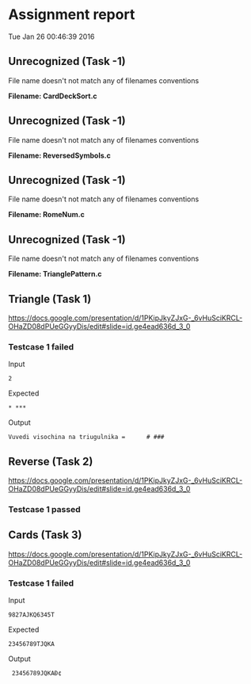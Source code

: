 # Assignment report
Tue Jan 26 00:46:39 2016
## Unrecognized (Task -1)
File name doesn't not match any of filenames conventions

**Filename: CardDeckSort.c**
## Unrecognized (Task -1)
File name doesn't not match any of filenames conventions

**Filename: ReversedSymbols.c**
## Unrecognized (Task -1)
File name doesn't not match any of filenames conventions

**Filename: RomeNum.c**
## Unrecognized (Task -1)
File name doesn't not match any of filenames conventions

**Filename: TrianglePattern.c**
## Triangle (Task 1)
https://docs.google.com/presentation/d/1PKipJkyZJxG-_6vHuSciKRCL-OHaZD08dPUeGGyyDis/edit#slide=id.ge4ead636d_3_0

### Testcase 1 failed
Input
```
2
```


Expected
```
* ***
```


Output
```
Vuvedi visochina na triugulnika =      # ### 
```

## Reverse (Task 2)
https://docs.google.com/presentation/d/1PKipJkyZJxG-_6vHuSciKRCL-OHaZD08dPUeGGyyDis/edit#slide=id.ge4ead636d_3_0

### Testcase 1 passed
## Cards (Task 3)
https://docs.google.com/presentation/d/1PKipJkyZJxG-_6vHuSciKRCL-OHaZD08dPUeGGyyDis/edit#slide=id.ge4ead636d_3_0

### Testcase 1 failed
Input
```
9827AJKQ6345Т
```


Expected
```
23456789ТJQKA
```


Output
```
 23456789JQKAÐ¢ 
```

